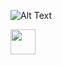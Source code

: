 ![Alt Text](https://media.giphy.com/media/7J4uzVa7QzTq4jsTRy/giphy.gif)

<img src="https://media.giphy.com/media/vFKqnCdLPNOKc/giphy.gif" width="40" height="40" />

